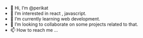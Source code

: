 - 👋 Hi, I’m @perikat
- 👀 I’m interested in react , javascript.
- 🌱 I’m currently learning web development.
- 💞️ I’m looking to collaborate on some projects related to that.
- 📫 How to reach me ...

<!---
perikat/perikat is a ✨ special ✨ repository because its `README.md` (this file) appears on your GitHub profile.
You can click the Preview link to take a look at your changes.
--->
